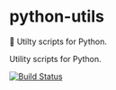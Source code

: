 # python-utils
:snake: Utilty scripts for Python.

Utility scripts for Python.

[![Build Status](https://travis-ci.org/gmartinezramirez/python-utils.svg?branch=develop)](https://travis-ci.org/gmartinezramirez/python-utils)
